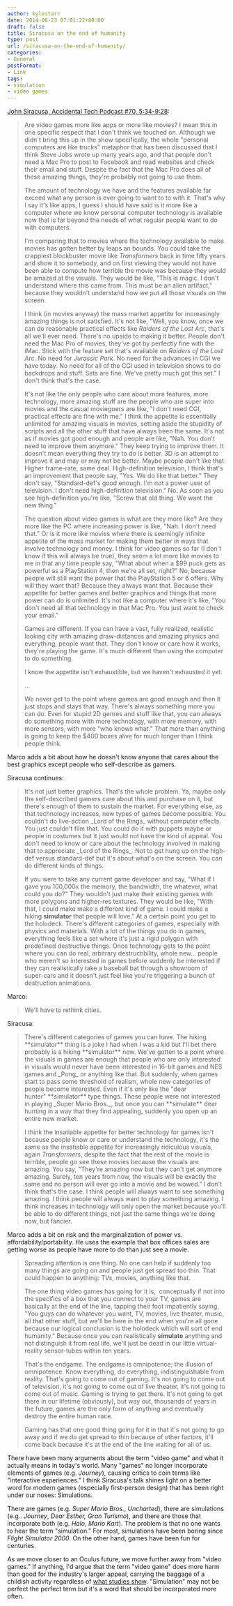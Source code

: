 ```yaml
---
author: kylestarr
date: 2014-06-23 07:01:22+00:00
draft: false
title: Siracusa on the end of humanity
type: post
url: /siracusa-on-the-end-of-humanity/
categories:
- General
postFormat:
- Link
tags:
- simulation
- video games
---
```


[John Siracusa, Accidental Tech Podcast #70, 5:34-9:28](https://itunes.apple.com/us/podcast/70-the-endgame-is-omnipotence/id617416468?i=315222734&mt=2):


<blockquote>Are video games more like apps or more like movies? I mean this in one specific respect that I don't think we touched on. Although we didn't bring this up in the show specifically, the whole "personal computers are like trucks" metaphor that has been discussed that I think Steve Jobs wrote up many years ago, and that people don't need a Mac Pro to post to Facebook and read websites and check their email and stuff. Despite the fact that the Mac Pro does all of these amazing things, they're probably not going to use them.

The amount of technology we have and the features available far exceed what any person is ever going to want to to with it. That's why I say it's like apps, I guess I should have said is it more like a computer where we know personal computer technology is available now that is far beyond the needs of what regular people want to do with computers.

I'm comparing that to movies where the technology available to make movies has gotten better by leaps an bounds. You could take the crappiest blockbuster movie like _Transformers_ back in time fifty years and show it to somebody, and on first viewing they would not have been able to compute how terrible the movie was because they would be amazed at the visuals. They would be like, "This is magic. I don't understand where this came from. This must be an alien artifact," because they wouldn't understand how we put all those visuals on the screen.

I think (in movies anyway) the mass market appetite for increasingly amazing things is not satisfied. It's not like, "Well, you know, once we can do reasonable practical effects like _Raiders of the Lost Arc_, that's all we'll ever need. There's no upside to making it better. People don't need the Mac Pro of movies, they've got by perfectly fine with the iMac. Stick with the feature set that's available on _Raiders of the Lost Arc_. No need for _Jurassic Park_. No need for the advances in CGI we have today. No need for all of the CGI used in television shows to do backdrops and stuff. Sets are fine. We've pretty much got this set." I don't think that's the case.

It's not like the only people who care about more features, more technology, more amazing stuff are the people who are super into movies and the casual moviegoers are like, "I don't need CGI, practical effects are fine with me." I think the appetite is essentially unlimited for amazing visuals in movies, setting aside the stupidity of scripts and all the other stuff that have always been the same. It's not as if movies got good enough and people are like, "Nah. You don't need to improve them anymore." They keep trying to improve them. It doesn't mean everything they try to do is better. 3D is an attempt to improve it and may or may not be better. Maybe people don't like that. Higher frame-rate, same deal. High-definition television, I think that's an improvement that people say, "Yes. We do like that better." They don't say, "Standard-def's good enough. I'm not a power user of television. I don't need high-definition television." No. As soon as you see high-definition you're like, "Screw that old thing. We want the new thing."

The question about video games is what are they more like? Are they more like the PC where increasing power is like, "Nah. I don't need that." Or is it more like movies where there is seemingly infinite appetite of the mass market for making them better in ways that involve technology and money. I think for video games so far (I don't know if this will always be true), they seem a lot more like movies to me in that any time people say, "What about when a $99 puck gets as powerful as a PlayStation 4, then we're all set, right?" No, because people will still want the power that the PlayStation 5 or 6 offers. Why will they want that? Because they always want that. Because their appetite for better games and better graphics and things that more power can do is unlimited. It's not like a computer where it's like, "You don't need all that technology in that Mac Pro. You just want to check your email."

Games are different. If you can have a vast, fully realized, realistic looking city with amazing draw-distances and amazing physics and everything, people want that. They don't know or care how it works, they're playing the game. It's much different than using the computer to do something.

I know the appetite isn't exhaustible, but we haven't exhausted it yet.

...

We never get to the point where games are good enough and then it just stops and stays that way. There's always something more you can do. Even for stupid 2D genres and stuff like that, you can always do something more with more technology, with more memory, with more sensors, with more "who knows what." _That_ more than anything is going to keep the $400 boxes alive for much longer than I think people think.</blockquote>


Marco adds a bit about how he doesn't know anyone that cares about the best graphics except people who self-describe as gamers.

Siracusa continues:


<blockquote>It's not just better graphics. That's the whole problem. Ya, maybe only the self-described gamers care about this and purchase on it, but there's enough of them to sustain the market. For everything else, as that technology increases, new types of games become possible. You couldn't do live-action _Lord of the Rings_ without computer effects. You just couldn't film that. You could do it with puppets maybe or people in costumes but it just would not have the kind of appeal. You don't need to know or care about the technology involved in making that to appreciate _Lord of the Rings_. Not to get hung up on the high-def versus standard-def but it's about what's on the screen. You can do different kinds of things.

If you were to take any current game developer and say, "What if I gave you 100,000x the memory, the bandwidth, the whatever, what could you do?" They wouldn't just make their existing games with more polygons and higher-res textures. They would be like, "With that, I could make make a different kind of game. I could make a hiking **simulator** that people will love." At a certain point you get to the holodeck. There's different categories of games, especially with physics and materials. With a lot of the things you do in games, everything feels like a set where it's just a rigid polygon with predefined destructive things. Once technology gets to the point where you can do real, arbitrary destructibility, whole new... people who weren't so interested in games before suddenly be interested if they can realistically take a baseball bat through a showroom of super-cars and it doesn't just feel like you're triggering a bunch of destruction animations.</blockquote>


Marco:


<blockquote>We'll have to rethink cities.</blockquote>


Siracusa:


<blockquote>There's different categories of games you can have. The hiking **simulator** thing is a joke I had when I was a kid but I'll bet there probably is a hiking **simulator** now. We've gotten to a point where the visuals in games are enough that people who are only interested in visuals would never have been interested in 16-bit games and NES games and _Pong_ or anything like that. But suddenly, when games start to pass some threshold of realism, whole new categories of people become interested. Even if it's only like the "dear hunter" **simulator** type things. Those people were not interested in playing _Super Mario Bros._, but once you can **simulate** dear hunting in a way that they find appealing, suddenly you open up an entire new market.

I think the insatiable appetite for better technology for games isn't because people know or care or understand the technology, it's the same as the insatiable appetite for increasingly ridiculous visuals, again _Transformers_, despite the fact that the rest of the movie is terrible, people go see these movies because the visuals are amazing. You say, "They're amazing now but they can't get anymore amazing. Surely, ten years from now, the visuals will be exactly the same and no person will ever go into a movie and be wowed." I don't think that's the case. I think people will always want to see something amazing. I think people will always want to play something amazing. I think increases in technology will only open the market because you'll be able to do different things, not just the same things we're doing now, but fancier.</blockquote>


Marco adds a bit on risk and the marginalization of power vs. affordability/portability. He uses the example that box offices sales are getting worse as people have more to do than just see a movie.


<blockquote>Spreading attention is one thing. No one can help if suddenly too many things are going on and people just get spread too thin. That could happen to anything: TVs, movies, anything like that.

The one thing video games has going for it is,  conceptually if not into the specifics of a box that you connect to your TV, games are basically at the end of the line, tapping their foot impatiently saying, "You guys can do whatever you want, TV, movies, live theater, music, all that other stuff, but we'll be here in the end when you're all gone because our logical conclusion is the holodeck which will sort of end humanity." Because once you can realistically **simulate** anything and not distinguish it from real life, we'll just be dead in our little virtual-reality sensor-tubes within ten years.

That's the endgame. The endgame is omnipotence; the illusion of omnipotence. Know everything, do everything, indistinguishable from reality. That's going to come out of gaming. It's not going to come out of television, it's not going to come out of live theater, it's not going to come out of music. Gaming is trying to get there. It's not going to get there in our lifetime (obviously), but way out, thousands of years in the future, games are the only form of anything and eventually destroy the entire human race.

Gaming has that one good thing going for it in that it's not going to go away and if we do get spread to thin because of other factors, it'll come back because it's at the end of the line waiting for all of us.</blockquote>


There have been many arguments about the term "video game" and what it actually means in today's world. Many "games" no longer incorporate elements of games (e.g. _Journey_), causing critics to coin terms like "interactive experiences." I think Siracusa's talk shines light on a better word for modern games (especially first-person design) that has been right under our noses: Simulations.

There are games (e.g. _Super Mario Bros._, _Uncharted_), there are simulations (e.g.. _Journey_, _Dear Esther, Gran Turismo_), and there are those that incorporate both (e.g. _Halo_, _Mario Kart_). The problem is that no one wants to hear the term "simulation." For most, simulations have been boring since _Flight Simulator 2000_. On the other hand, games have been fun for centuries.

As we move closer to an Oculus future, we move further away from "video games." If anything, I'd argue that the term "video game" does more harm than good for the industry's larger appeal, carrying the baggage of a childish activity regardless of [what studies show](https://tsogaming.com/2014/04/27/59-of-americans-play-video-games/). "Simulation" may not be perfect the perfect term but it's a word that should be incorporated more often.
